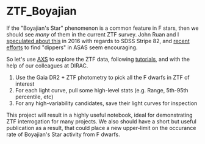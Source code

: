 # ZTF_Boyajian

If the "Boyajian's Star" phenomenon is a common feature in F stars, then we should see *many* of them in the current ZTF survey. John Ruan and I [speculated about this](https://beta.briefideas.org/ideas/534f2373fdf0cd3de184f11a63c4a3ee) in 2016 with regards to SDSS Stripe 82, and [recent efforts](https://ui.adsabs.harvard.edu/abs/2019ApJ...880L...7S/) to find "dippers" in ASAS seem encouraging.

So let's use [AXS](https://github.com/dirac-institute/AXS) to explore the ZTF data, following [tutorials](https://github.com/ctslater/ztf_experiments/blob/master/axs_ztf_demo.ipynb), and with the help of our colleagues at DIRAC.

1. Use the Gaia DR2 + ZTF photometry to pick all the F dwarfs in ZTF of interest 
2. For each light curve, pull some high-level stats (e.g. Range, 5th-95th percentile, etc)
3. For any high-variability candidates, save their light curves for inspection


This project will result in a highly useful notebook, ideal for demonstrating ZTF interrogation for many projects. We also should have a short but useful publication as a result, that could place a new upper-limit on the occurance rate of Boyajian's Star activity from F dwarfs.
